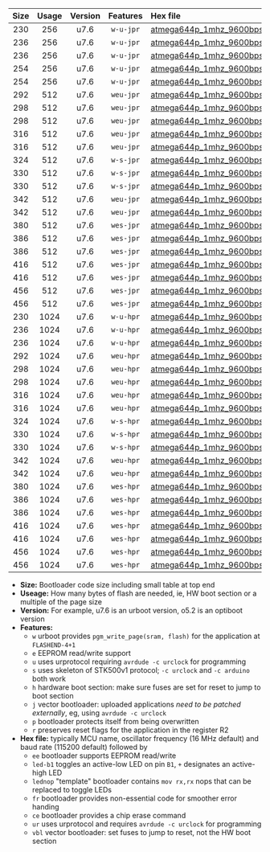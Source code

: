 |Size|Usage|Version|Features|Hex file|
|:-:|:-:|:-:|:-:|:--|
|230|256|u7.6|`w-u-jpr`|[atmega644p_1mhz_9600bps_ur_vbl.hex](https://raw.githubusercontent.com/stefanrueger/urboot/main/atmega644p_1mhz_9600bps_ur_vbl.hex)|
|236|256|u7.6|`w-u-jpr`|[atmega644p_1mhz_9600bps_led+b0_ur_vbl.hex](https://raw.githubusercontent.com/stefanrueger/urboot/main/atmega644p_1mhz_9600bps_led+b0_ur_vbl.hex)|
|236|256|u7.6|`w-u-jpr`|[atmega644p_1mhz_9600bps_lednop_ur_vbl.hex](https://raw.githubusercontent.com/stefanrueger/urboot/main/atmega644p_1mhz_9600bps_lednop_ur_vbl.hex)|
|254|256|u7.6|`w-u-jpr`|[atmega644p_1mhz_9600bps_led+b0_fr_ur_vbl.hex](https://raw.githubusercontent.com/stefanrueger/urboot/main/atmega644p_1mhz_9600bps_led+b0_fr_ur_vbl.hex)|
|254|256|u7.6|`w-u-jpr`|[atmega644p_1mhz_9600bps_lednop_fr_ur_vbl.hex](https://raw.githubusercontent.com/stefanrueger/urboot/main/atmega644p_1mhz_9600bps_lednop_fr_ur_vbl.hex)|
|292|512|u7.6|`weu-jpr`|[atmega644p_1mhz_9600bps_ee_ur_vbl.hex](https://raw.githubusercontent.com/stefanrueger/urboot/main/atmega644p_1mhz_9600bps_ee_ur_vbl.hex)|
|298|512|u7.6|`weu-jpr`|[atmega644p_1mhz_9600bps_ee_led+b0_ur_vbl.hex](https://raw.githubusercontent.com/stefanrueger/urboot/main/atmega644p_1mhz_9600bps_ee_led+b0_ur_vbl.hex)|
|298|512|u7.6|`weu-jpr`|[atmega644p_1mhz_9600bps_ee_lednop_ur_vbl.hex](https://raw.githubusercontent.com/stefanrueger/urboot/main/atmega644p_1mhz_9600bps_ee_lednop_ur_vbl.hex)|
|316|512|u7.6|`weu-jpr`|[atmega644p_1mhz_9600bps_ee_led+b0_fr_ur_vbl.hex](https://raw.githubusercontent.com/stefanrueger/urboot/main/atmega644p_1mhz_9600bps_ee_led+b0_fr_ur_vbl.hex)|
|316|512|u7.6|`weu-jpr`|[atmega644p_1mhz_9600bps_ee_lednop_fr_ur_vbl.hex](https://raw.githubusercontent.com/stefanrueger/urboot/main/atmega644p_1mhz_9600bps_ee_lednop_fr_ur_vbl.hex)|
|324|512|u7.6|`w-s-jpr`|[atmega644p_1mhz_9600bps_vbl.hex](https://raw.githubusercontent.com/stefanrueger/urboot/main/atmega644p_1mhz_9600bps_vbl.hex)|
|330|512|u7.6|`w-s-jpr`|[atmega644p_1mhz_9600bps_led+b0_vbl.hex](https://raw.githubusercontent.com/stefanrueger/urboot/main/atmega644p_1mhz_9600bps_led+b0_vbl.hex)|
|330|512|u7.6|`w-s-jpr`|[atmega644p_1mhz_9600bps_lednop_vbl.hex](https://raw.githubusercontent.com/stefanrueger/urboot/main/atmega644p_1mhz_9600bps_lednop_vbl.hex)|
|342|512|u7.6|`weu-jpr`|[atmega644p_1mhz_9600bps_ee_led+b0_fr_ce_ur_vbl.hex](https://raw.githubusercontent.com/stefanrueger/urboot/main/atmega644p_1mhz_9600bps_ee_led+b0_fr_ce_ur_vbl.hex)|
|342|512|u7.6|`weu-jpr`|[atmega644p_1mhz_9600bps_ee_lednop_fr_ce_ur_vbl.hex](https://raw.githubusercontent.com/stefanrueger/urboot/main/atmega644p_1mhz_9600bps_ee_lednop_fr_ce_ur_vbl.hex)|
|380|512|u7.6|`wes-jpr`|[atmega644p_1mhz_9600bps_ee_vbl.hex](https://raw.githubusercontent.com/stefanrueger/urboot/main/atmega644p_1mhz_9600bps_ee_vbl.hex)|
|386|512|u7.6|`wes-jpr`|[atmega644p_1mhz_9600bps_ee_led+b0_vbl.hex](https://raw.githubusercontent.com/stefanrueger/urboot/main/atmega644p_1mhz_9600bps_ee_led+b0_vbl.hex)|
|386|512|u7.6|`wes-jpr`|[atmega644p_1mhz_9600bps_ee_lednop_vbl.hex](https://raw.githubusercontent.com/stefanrueger/urboot/main/atmega644p_1mhz_9600bps_ee_lednop_vbl.hex)|
|416|512|u7.6|`wes-jpr`|[atmega644p_1mhz_9600bps_ee_led+b0_fr_vbl.hex](https://raw.githubusercontent.com/stefanrueger/urboot/main/atmega644p_1mhz_9600bps_ee_led+b0_fr_vbl.hex)|
|416|512|u7.6|`wes-jpr`|[atmega644p_1mhz_9600bps_ee_lednop_fr_vbl.hex](https://raw.githubusercontent.com/stefanrueger/urboot/main/atmega644p_1mhz_9600bps_ee_lednop_fr_vbl.hex)|
|456|512|u7.6|`wes-jpr`|[atmega644p_1mhz_9600bps_ee_led+b0_fr_ce_vbl.hex](https://raw.githubusercontent.com/stefanrueger/urboot/main/atmega644p_1mhz_9600bps_ee_led+b0_fr_ce_vbl.hex)|
|456|512|u7.6|`wes-jpr`|[atmega644p_1mhz_9600bps_ee_lednop_fr_ce_vbl.hex](https://raw.githubusercontent.com/stefanrueger/urboot/main/atmega644p_1mhz_9600bps_ee_lednop_fr_ce_vbl.hex)|
|230|1024|u7.6|`w-u-hpr`|[atmega644p_1mhz_9600bps_ur.hex](https://raw.githubusercontent.com/stefanrueger/urboot/main/atmega644p_1mhz_9600bps_ur.hex)|
|236|1024|u7.6|`w-u-hpr`|[atmega644p_1mhz_9600bps_led+b0_ur.hex](https://raw.githubusercontent.com/stefanrueger/urboot/main/atmega644p_1mhz_9600bps_led+b0_ur.hex)|
|236|1024|u7.6|`w-u-hpr`|[atmega644p_1mhz_9600bps_lednop_ur.hex](https://raw.githubusercontent.com/stefanrueger/urboot/main/atmega644p_1mhz_9600bps_lednop_ur.hex)|
|292|1024|u7.6|`weu-hpr`|[atmega644p_1mhz_9600bps_ee_ur.hex](https://raw.githubusercontent.com/stefanrueger/urboot/main/atmega644p_1mhz_9600bps_ee_ur.hex)|
|298|1024|u7.6|`weu-hpr`|[atmega644p_1mhz_9600bps_ee_led+b0_ur.hex](https://raw.githubusercontent.com/stefanrueger/urboot/main/atmega644p_1mhz_9600bps_ee_led+b0_ur.hex)|
|298|1024|u7.6|`weu-hpr`|[atmega644p_1mhz_9600bps_ee_lednop_ur.hex](https://raw.githubusercontent.com/stefanrueger/urboot/main/atmega644p_1mhz_9600bps_ee_lednop_ur.hex)|
|316|1024|u7.6|`weu-hpr`|[atmega644p_1mhz_9600bps_ee_led+b0_fr_ur.hex](https://raw.githubusercontent.com/stefanrueger/urboot/main/atmega644p_1mhz_9600bps_ee_led+b0_fr_ur.hex)|
|316|1024|u7.6|`weu-hpr`|[atmega644p_1mhz_9600bps_ee_lednop_fr_ur.hex](https://raw.githubusercontent.com/stefanrueger/urboot/main/atmega644p_1mhz_9600bps_ee_lednop_fr_ur.hex)|
|324|1024|u7.6|`w-s-hpr`|[atmega644p_1mhz_9600bps.hex](https://raw.githubusercontent.com/stefanrueger/urboot/main/atmega644p_1mhz_9600bps.hex)|
|330|1024|u7.6|`w-s-hpr`|[atmega644p_1mhz_9600bps_led+b0.hex](https://raw.githubusercontent.com/stefanrueger/urboot/main/atmega644p_1mhz_9600bps_led+b0.hex)|
|330|1024|u7.6|`w-s-hpr`|[atmega644p_1mhz_9600bps_lednop.hex](https://raw.githubusercontent.com/stefanrueger/urboot/main/atmega644p_1mhz_9600bps_lednop.hex)|
|342|1024|u7.6|`weu-hpr`|[atmega644p_1mhz_9600bps_ee_led+b0_fr_ce_ur.hex](https://raw.githubusercontent.com/stefanrueger/urboot/main/atmega644p_1mhz_9600bps_ee_led+b0_fr_ce_ur.hex)|
|342|1024|u7.6|`weu-hpr`|[atmega644p_1mhz_9600bps_ee_lednop_fr_ce_ur.hex](https://raw.githubusercontent.com/stefanrueger/urboot/main/atmega644p_1mhz_9600bps_ee_lednop_fr_ce_ur.hex)|
|380|1024|u7.6|`wes-hpr`|[atmega644p_1mhz_9600bps_ee.hex](https://raw.githubusercontent.com/stefanrueger/urboot/main/atmega644p_1mhz_9600bps_ee.hex)|
|386|1024|u7.6|`wes-hpr`|[atmega644p_1mhz_9600bps_ee_led+b0.hex](https://raw.githubusercontent.com/stefanrueger/urboot/main/atmega644p_1mhz_9600bps_ee_led+b0.hex)|
|386|1024|u7.6|`wes-hpr`|[atmega644p_1mhz_9600bps_ee_lednop.hex](https://raw.githubusercontent.com/stefanrueger/urboot/main/atmega644p_1mhz_9600bps_ee_lednop.hex)|
|416|1024|u7.6|`wes-hpr`|[atmega644p_1mhz_9600bps_ee_led+b0_fr.hex](https://raw.githubusercontent.com/stefanrueger/urboot/main/atmega644p_1mhz_9600bps_ee_led+b0_fr.hex)|
|416|1024|u7.6|`wes-hpr`|[atmega644p_1mhz_9600bps_ee_lednop_fr.hex](https://raw.githubusercontent.com/stefanrueger/urboot/main/atmega644p_1mhz_9600bps_ee_lednop_fr.hex)|
|456|1024|u7.6|`wes-hpr`|[atmega644p_1mhz_9600bps_ee_led+b0_fr_ce.hex](https://raw.githubusercontent.com/stefanrueger/urboot/main/atmega644p_1mhz_9600bps_ee_led+b0_fr_ce.hex)|
|456|1024|u7.6|`wes-hpr`|[atmega644p_1mhz_9600bps_ee_lednop_fr_ce.hex](https://raw.githubusercontent.com/stefanrueger/urboot/main/atmega644p_1mhz_9600bps_ee_lednop_fr_ce.hex)|

- **Size:** Bootloader code size including small table at top end
- **Useage:** How many bytes of flash are needed, ie, HW boot section or a multiple of the page size
- **Version:** For example, u7.6 is an urboot version, o5.2 is an optiboot version
- **Features:**
  + `w` urboot provides `pgm_write_page(sram, flash)` for the application at `FLASHEND-4+1`
  + `e` EEPROM read/write support
  + `u` uses urprotocol requiring `avrdude -c urclock` for programming
  + `s` uses skeleton of STK500v1 protocol; `-c urclock` and `-c arduino` both work
  + `h` hardware boot section: make sure fuses are set for reset to jump to boot section
  + `j` vector bootloader: uploaded applications *need to be patched externally*, eg, using `avrdude -c urclock`
  + `p` bootloader protects itself from being overwritten
  + `r` preserves reset flags for the application in the register R2
- **Hex file:** typically MCU name, oscillator frequency (16 MHz default) and baud rate (115200 default) followed by
  + `ee` bootloader supports EEPROM read/write
  + `led-b1` toggles an active-low LED on pin `B1`, `+` designates an active-high LED
  + `lednop` "template" bootloader contains `mov rx,rx` nops that can be replaced to toggle LEDs
  + `fr` bootloader provides non-essential code for smoother error handing
  + `ce` bootloader provides a chip erase command
  + `ur` uses urprotocol and requires `avrdude -c urclock` for programming
  + `vbl` vector bootloader: set fuses to jump to reset, not the HW boot section
